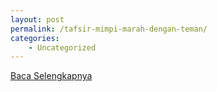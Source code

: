 ```yaml
---
layout: post
permalink: /tafsir-mimpi-marah-dengan-teman/
categories:
    - Uncategorized
---
```


[Baca Selengkapnya](/08)